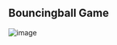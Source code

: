  ## Bouncingball Game

![image](https://user-images.githubusercontent.com/94243541/143060298-4ddc7547-52be-482a-a1e9-5acdd32b1e1e.png)


